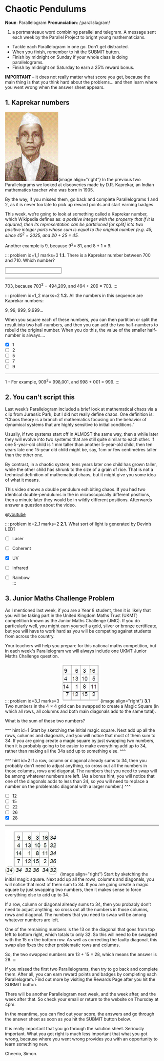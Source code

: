 # Chaotic Pendulums

<div class="dictionary">

__Noun__: Parallelogram
__Pronunciation__: /ˌparəˈlɛləɡram/

1. a portmanteaux word combining parallel and telegram. A message sent each
week by the Parallel Project to bright young mathematicians.

</div>

* Tackle each Parallelogram in one go. Don’t get distracted.
* When you finish, remember to hit the SUBMIT button.
*	Finish by midnight on Sunday if your whole class is doing parallelograms.
*	Finish by midnight on Saturday to earn a 25% reward bonus.

__IMPORTANT__ – it does not really matter what score you get, because the main thing is that you think hard about the problems... and then learn where you went wrong when the answer sheet appears.


## 1. Kaprekar numbers
![](/resources/8-03-chaotic-pendulums/1-kaprekar.gif){image align="right"}
In the previous two Parallelograms we looked at discoveries made by D.R. Kaprekar, an Indian mathematics teacher who was born in 1905.

By the way, if you missed them, go back and complete Parallelograms 1 and 2, as it is never too late to pick up reward points and start earning badges.

This week, we’re going to look at something called a Kaprekar number, which Wikipedia defines as: _a positive integer with the property that if it is squared, then its representation can be partitioned [or split] into two positive integer parts whose sum is equal to the original number (e.g. 45, since 45<sup>2</sup> = 2025, and 20 + 25 = 45._

Another example is 9, because 9<sup>2</sup>= 81, and 8 + 1 = 9.


::: problem id=1_1 marks=3
__1.1.__ There is a Kaprekar number between 700 and 710. Which number?

<input type="text" solution="703"/>  

---

703, because 703<sup>2</sup> = 494,209, and 494 + 209 = 703.
:::

::: problem id=1_2 marks=2
__1.2.__ All the numbers in this sequence are Kaprekar numbers:

9,		99,		999,		9,999…

When you square each of these numbers, you can then partition or split the result into two half-numbers, and then you can add the two half-numbers to rebuild the original number. When you do this, the value of the smaller half-number is always….

* [x] 1
* [ ] 2
* [ ] 5
* [ ] 7
* [ ] 9

---

1 - For example, 909<sup>2</sup>= 998,001, and 998 + 001 = 999.
:::


## 2. You can’t script this

Last week’s Parallelogram included a brief look at mathematical chaos via a clip from Jurassic Park, but I did not really define chaos. One definition is: “Chaos theory is a branch of mathematics focusing on the behavior of dynamical systems that are highly sensitive to initial conditions.”

Usually, if two systems start off in ALMOST the same way, then a while later they will evolve into two systems that are still quite similar to each other. If one 5-year-old child is 1 mm taller than another 5-year-old child, then ten years late one 15-year old child might be, say, 1cm or few centimetres taller than the other one.

By contrast, in a chaotic system, tens years later one child has grown taller, while the other child has shrunk to the size of a grain of rice. That is not a technical definition of mathematical chaos, but it might give you some idea of what it means.

This video shows a double pendulum exhibiting chaos. If you had two identical double-pendulums in the in microscopically different positions, then a minute later they would be in wildly different positions. Afterwards answer a question about the video.

@[youtube](wqLLm9QN6bk?end=187&rel=0)

::: problem id=2_1 marks=2
__2.1.__ What sort of light is generated by Devin’s LED?

* [ ] Laser  
* [ ] Coherent  
* [x] UV  
* [ ] Infrared  
* [ ] Rainbow  
:::


## 3.	Junior Maths Challenge Problem

As I mentioned last week, if you are a Year 8 student, then it is likely that you will be taking part in the United Kingdom Maths Trust (UKMT) competition known as the Junior Maths Challenge (JMC). If you do particularly well, you might earn yourself a gold, silver or bronze certificate, but you will have to work hard as you will be competing against students from across the country.

Your teachers will help you prepare for this national maths competition, but in each week's Parallelogram we will always include one UKMT Junior Maths Challenge question.

::: problem id=3_1 marks=3
![](/resources/8-03-chaotic-pendulums/3-magicsquare-question.jpg){image align="right"}
__3.1__ Two numbers in the 4 × 4 grid can be swapped to create a Magic Square (in which all rows, all columns and both main diagonals add
to the same total).

What is the sum of these two numbers?

^^^ hint id=1
Start by sketching the initial magic square. Next add up all the rows, columns and diagonals, and you will notice that most of them sum to 34. If you are going create a magic square by just swapping two numbers, then it is probably going to be easier to make everything add up to 34, rather than making all the 34s add up to something else.
^^^

^^^ hint id=2
If a row, column or diagonal already sums to 34, then you probably don’t need to adjust anything, so cross out all the numbers in those columns, rows and diagonal. The numbers that you need to swap will be among whatever numbers are left. (As a bonus hint, you will notice that one of the diagonals adds to less than 34, so you will need to replace a number on the problematic diagonal with a larger number.)
^^^

* [ ] 12
* [ ] 15
* [ ] 22
* [ ] 26
* [x] 28

---
![](/resources/8-03-chaotic-pendulums/3-magicsquare-answer.jpg){image align="right"}
Start by sketching the initial magic square. Next add up all the rows, columns and diagonals, you will notice that most of them sum to 34. If you are going create a magic square by just swapping two numbers, then it makes sense to force everything else to add up to 34.

If a row, column or diagonal already sums to 34, then you probably don’t need to adjust anything, so cross out all the numbers in those columns, rows and diagonal. The numbers that you need to swap will be among whatever numbers are left.

One of the remaining numbers is the 13 on the diagonal that goes from top left to bottom right, which totals to only 32. So this will need to be swapped with the 15 on the bottom row. As well as correcting the faulty diagonal, this swap also fixes the other problematic rows and columns.

So, the two swapped numbers are 13 + 15 = 28, which means the answer is 28.
:::


If you missed the first two Parallelograms, then try to go back and complete them. After all, you can earn reward points and badges by completing each Parallelogram. Find out more by visiting the Rewards Page after you hit the SUBMIT button.

There will be another Parallelogram next week, and the week after, and the week after that. So check your email or return to the website on Thursday at 4pm.

In the meantime, you can find out your score, the answers and go through the answer sheet as soon as you hit the SUBMIT button below.

It is really important that you go through the solution sheet. Seriously important. What you got right is much less important that what you got wrong, because where you went wrong provides you with an opportunity to learn something new.

Cheerio,
Simon.
